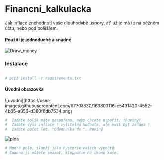 <h1> Financni_kalkulacka</h1>
Jak inflace znehodnotí vaše dlouhodobé úspory, at' už je má te na běžném účtu, nebo pod polšářem.
<h4> Použití je jednoduché a snadné</h4>

![Draw_money](https://user-images.githubusercontent.com/67708830/152659745-3ba1adb4-c489-4d84-a6f6-a087847a8ca8.png)

<h3> Instalace </h3>

```bash

# pip3 install -r requirements.txt 

```
<h4>Úvodní obrazovka</h4>
![uvodni](https://user-images.githubusercontent.com/67708830/163803116-c5431420-4552-4b65-a856-d380f8db7534.png)





```bash
#  Zadáte kolik máte naspořeno, nebo chcete uspořit. !Poviný!
#  Zadáte výši inflace ! vylitelná hodnota, ale musí být zadána !
#  Zadáte počet let. "Odedneška do ". Poviný
```
![plna](https://user-images.githubusercontent.com/67708830/163803135-9cb550ed-fc3a-40a1-88d1-8ac06db951ce.png)


```bash
# Modré pole, slouží jako hystorie vašich výpočtů.
# Snadno ji můžete smazat, klepnutím na ikonu koše.
```
